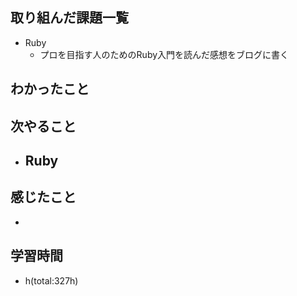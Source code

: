 ## 取り組んだ課題一覧
- Ruby
  - プロを目指す人のためのRuby入門を読んだ感想をブログに書く

## わかったこと

 
## 次やること
- Ruby
  - 

## 感じたこと
- 

## 学習時間
- h(total:327h)
